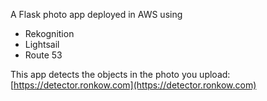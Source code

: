 A Flask photo app deployed in AWS using
- Rekognition
- Lightsail
- Route 53

This app detects the objects in the photo you upload: 
[https://detector.ronkow.com](https://detector.ronkow.com)
